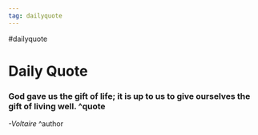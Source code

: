 ```yaml
---
tag: dailyquote
---
```


#dailyquote

# Daily Quote

### God gave us the gift of life; it is up to us to give ourselves the gift of living well. ^quote
*-Voltaire* ^author
